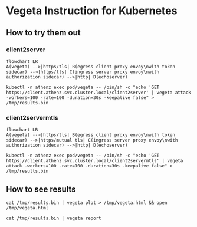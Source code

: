 # Vegeta Instruction for Kubernetes

## How to try them out

### client2server

```mermaid
flowchart LR
A(vegeta) -->|https/tls| B(egress client proxy envoy\nwith token sidecar) -->|https/tls| C(ingress server proxy envoy\nwith authorization sidecar) -->|http| D(echoserver)
```

```
kubectl -n athenz exec pod/vegeta -- /bin/sh -c "echo 'GET https://client.athenz.svc.cluster.local/client2server' | vegeta attack -workers=100 -rate=100 -duration=30s -keepalive false" > /tmp/results.bin
```

### client2servermtls

```mermaid
flowchart LR
A(vegeta) -->|https/tls| B(egress client proxy envoy\nwith token sidecar) -->|https/mutual tls| C(ingress server proxy envoy\nwith authorization sidecar) -->|http| D(echoserver)
```

```
kubectl -n athenz exec pod/vegeta -- /bin/sh -c "echo 'GET https://client.athenz.svc.cluster.local/client2servermtls' | vegeta attack -workers=100 -rate=100 -duration=30s -keepalive false" > /tmp/results.bin
```

## How to see results

```
cat /tmp/results.bin | vegeta plot > /tmp/vegeta.html && open /tmp/vegeta.html 
```

```
cat /tmp/results.bin | vegeta report 
```
